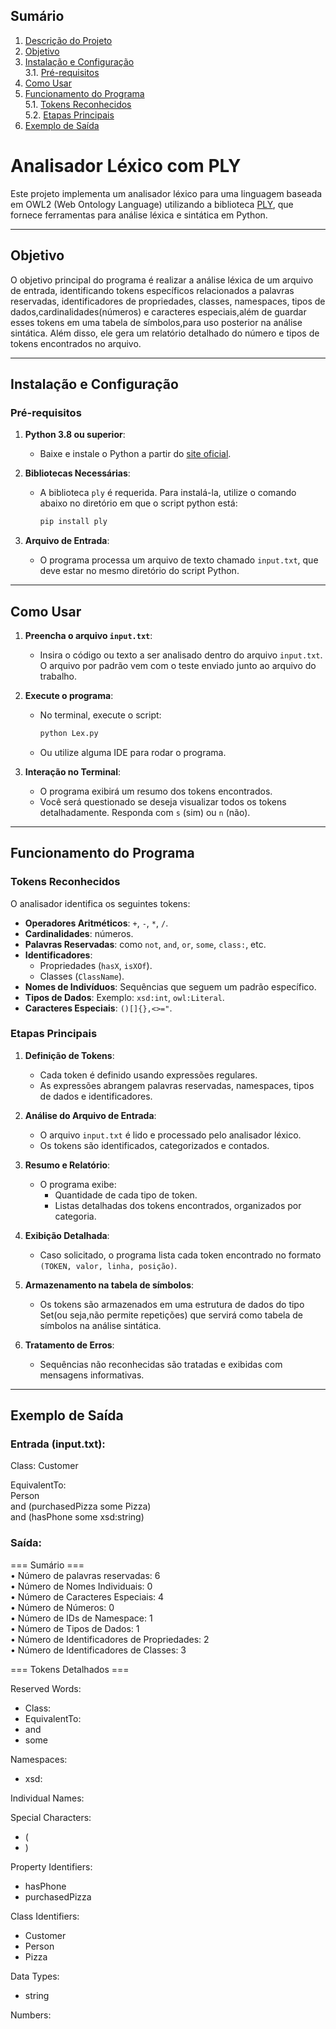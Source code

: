 ## **Sumário**

1. [Descrição do Projeto](#Analisador-Léxico-com-ply)  
2. [Objetivo](#objetivo)  
3. [Instalação e Configuração](#instalação-e-configuração)  
   3.1. [Pré-requisitos](#pré-requisitos) 
4. [Como Usar](#como-usar)  
5. [Funcionamento do Programa](#funcionamento-do-programa)  
   5.1. [Tokens Reconhecidos](#tokens-reconhecidos)  
   5.2. [Etapas Principais](#etapas-principais)  
6. [Exemplo de Saída](#exemplo-de-saída) 


# Analisador Léxico com PLY

Este projeto implementa um analisador léxico para uma linguagem baseada em OWL2 (Web Ontology Language) utilizando a biblioteca [PLY](https://www.dabeaz.com/ply/), que fornece ferramentas para análise léxica e sintática em Python.


---

## **Objetivo**

O objetivo principal do programa é realizar a análise léxica de um arquivo de entrada, identificando tokens específicos relacionados a palavras reservadas, identificadores de propriedades, classes, namespaces, tipos de dados,cardinalidades(números) e caracteres especiais,além de guardar esses tokens em uma tabela de símbolos,para uso posterior na análise sintática. Além disso, ele gera um relatório detalhado do número e tipos de tokens encontrados no arquivo.

---

## **Instalação e Configuração**

### **Pré-requisitos**

1. **Python 3.8 ou superior**:
   - Baixe e instale o Python a partir do [site oficial](https://www.python.org/downloads/).

2. **Bibliotecas Necessárias**:
   - A biblioteca `ply` é requerida. Para instalá-la, utilize o comando abaixo no diretório em que o script python está:
     ```bash
     pip install ply
     ```

3. **Arquivo de Entrada**:
   - O programa processa um arquivo de texto chamado `input.txt`, que deve estar no mesmo diretório do script Python.

---

## **Como Usar**

1. **Preencha o arquivo `input.txt`**:
   - Insira o código ou texto a ser analisado dentro do arquivo `input.txt`. O arquivo por padrão vem com o teste enviado junto ao arquivo do trabalho.

2. **Execute o programa**:
   - No terminal, execute o script:
     ```bash
     python Lex.py
     ```

   - Ou utilize alguma IDE para rodar o programa.

3. **Interação no Terminal**:
   - O programa exibirá um resumo dos tokens encontrados.
   - Você será questionado se deseja visualizar todos os tokens detalhadamente. Responda com `s` (sim) ou `n` (não).

---

## **Funcionamento do Programa**

### **Tokens Reconhecidos**

O analisador identifica os seguintes tokens:
- **Operadores Aritméticos**: `+`, `-`, `*`, `/`.
- **Cardinalidades**: números.
- **Palavras Reservadas**: como `not`, `and`, `or`, `some`, `class:`, etc.
- **Identificadores**:
  - Propriedades (`hasX`, `isXOf`).
  - Classes (`ClassName`).
- **Nomes de Indivíduos**: Sequências que seguem um padrão específico.
- **Tipos de Dados**: Exemplo: `xsd:int`, `owl:Literal`.
- **Caracteres Especiais**: `()[]{},<>="`.

### **Etapas Principais**

1. **Definição de Tokens**:
   - Cada token é definido usando expressões regulares.
   - As expressões abrangem palavras reservadas, namespaces, tipos de dados e identificadores.

2. **Análise do Arquivo de Entrada**:
   - O arquivo `input.txt` é lido e processado pelo analisador léxico.
   - Os tokens são identificados, categorizados e contados.

3. **Resumo e Relatório**:
   - O programa exibe:
     - Quantidade de cada tipo de token.
     - Listas detalhadas dos tokens encontrados, organizados por categoria.

4. **Exibição Detalhada**:
   - Caso solicitado, o programa lista cada token encontrado no formato `(TOKEN, valor, linha, posição)`.

5. **Armazenamento na tabela de símbolos**:
   - Os tokens são armazenados em uma estrutura de dados do tipo Set(ou seja,não permite repetições) que servirá como tabela de símbolos na análise sintática.

6. **Tratamento de Erros**:
   - Sequências não reconhecidas são tratadas e exibidas com mensagens informativas.

---

## Exemplo de Saída

### Entrada (input.txt):  
  
Class: Customer  
  
 EquivalentTo:  
 Person  
 and (purchasedPizza some Pizza)  
 and (hasPhone some xsd:string)  

### Saída:  
=== Sumário ===  
• Número de palavras reservadas: 6  
• Número de Nomes Individuais: 0  
• Número de Caracteres Especiais: 4  
• Número de Números: 0  
• Número de IDs de Namespace: 1  
• Número de Tipos de Dados: 1  
• Número de Identificadores de Propriedades: 2  
• Número de Identificadores de Classes: 3  

=== Tokens Detalhados ===

Reserved Words:
  - Class:
  - EquivalentTo:
  - and
  - some

Namespaces:
  - xsd:

Individual Names:

Special Characters:
  - (
  - )

Property Identifiers:
  - hasPhone
  - purchasedPizza

Class Identifiers:
  - Customer
  - Person
  - Pizza

Data Types:
  - string

Numbers:




